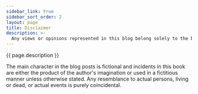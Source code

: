 ```yaml
---
sidebar_link: true
sidebar_sort_order: 2
layout: page
title: Disclaimer
description: >-
  Any views or opinions represented in this blog belong solely to the blog owner and do not represent those of people, institutions, or organizations that the owner may or may not be associated with in a professional or personal capacity unless explicitly stated.
---
```


{{ page.description }}

The main character in the blog posts is fictional and incidents in this book are either the product of the author's imagination or used in a fictitious manner unless otherwise stated. Any resemblance to actual persons, living or dead, or actual events is purely coincidental.
